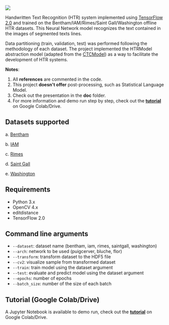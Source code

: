 <img src="https://github.com/arthurflor23/handwritten-text-recognition/blob/master/doc/image/000.png?raw=true">

Handwritten Text Recognition (HTR) system implemented using [TensorFlow 2.0](https://www.tensorflow.org/) and trained on the Bentham/IAM/Rimes/Saint Gall/Washington offline HTR datasets. This Neural Network model recognizes the text contained in the images of segmented texts lines.

Data partitioning (train, validation, test) was performed following the methodology of each dataset. The project implemented the HTRModel abstraction model (adapted from the [CTCModel](https://github.com/ysoullard/CTCModel)) as a way to facilitate the development of HTR systems.

**Notes**:
1. All **references** are commented in the code.
2. This project **doesn't offer** post-processing, such as Statistical Language Model.
3. Check out the presentation in the **doc** folder.
4. For more information and demo run step by step, check out the **[tutorial](https://github.com/arthurflor23/handwritten-text-recognition/blob/master/src/tutorial.ipynb)** on Google Colab/Drive.

## Datasets supported

a. [Bentham](http://transcriptorium.eu/datasets/bentham-collection/)

b. [IAM](http://www.fki.inf.unibe.ch/databases/iam-handwriting-database)

c. [Rimes](http://www.a2ialab.com/doku.php?id=rimes_database:start)

d. [Saint Gall](http://www.fki.inf.unibe.ch/databases/iam-historical-document-database/saint-gall-database)

e. [Washington](http://www.fki.inf.unibe.ch/databases/iam-historical-document-database/washington-database)

## Requirements

* Python 3.x
* OpenCV 4.x
* editdistance
* TensorFlow 2.0

## Command line arguments

* `--dataset`: dataset name (bentham, iam, rimes, saintgall, washington)
* `--arch`: network to be used (puigcerver, bluche, flor)
* `--transform`: transform dataset to the HDF5 file
* `--cv2`: visualize sample from transformed dataset
* `--train`: train model using the dataset argument
* `--test`: evaluate and predict model using the dataset argument
* `--epochs`: number of epochs
* `--batch_size`: number of the size of each batch

## Tutorial (Google Colab/Drive)

A Jupyter Notebook is available to demo run, check out the **[tutorial](https://github.com/arthurflor23/handwritten-text-recognition/blob/master/src/tutorial.ipynb)** on Google Colab/Drive.